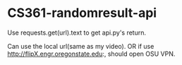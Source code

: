 # CS361-randomresult-api

Use requests.get(url).text to get api.py's return.

Can use the local url(same as my video). 
OR
if use http://flipX.engr.oregonstate.edu:, should open OSU VPN.
